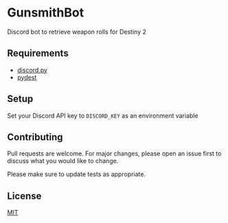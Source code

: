 # GunsmithBot
Discord bot to retrieve weapon rolls for Destiny 2

## Requirements

- [discord.py](https://github.com/Rapptz/discord.py)
- [pydest](https://github.com/jgayfer/pydest)

## Setup

Set your Discord API key to `DISCORD_KEY` as an environment variable

## Contributing
Pull requests are welcome. For major changes, please open an issue first to discuss what you would like to change.

Please make sure to update tests as appropriate.

## License
[MIT](./LICENSE)